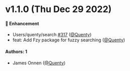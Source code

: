# v1.1.0 (Thu Dec 29 2022)

#### 🚀 Enhancement

- Users/quenty/search [#317](https://github.com/Quenty/NevermoreEngine/pull/317) ([@Quenty](https://github.com/Quenty))
- feat: Add Fzy package for fuzzy searching ([@Quenty](https://github.com/Quenty))

#### Authors: 1

- James Onnen ([@Quenty](https://github.com/Quenty))
